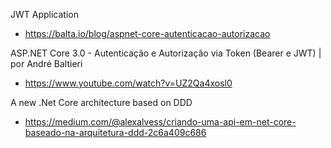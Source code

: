 JWT Application
- https://balta.io/blog/aspnet-core-autenticacao-autorizacao

ASP.NET Core 3.0 - Autenticação e Autorização via Token (Bearer e JWT) | por André Baltieri
- https://www.youtube.com/watch?v=UZ2Qa4xosl0

A new .Net Core architecture based on DDD
- https://medium.com/@alexalvess/criando-uma-api-em-net-core-baseado-na-arquitetura-ddd-2c6a409c686